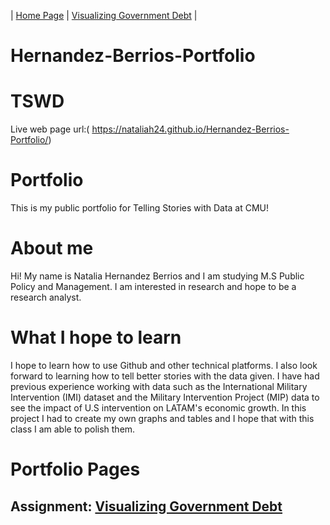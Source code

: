 | [Home Page](https://nataliah24.github.io/Hernandez-Berrios-Portfolio/) | [Visualizing Government Debt](datavisualization.md) | 
# Hernandez-Berrios-Portfolio

# TSWD
Live web page url:( https://nataliah24.github.io/Hernandez-Berrios-Portfolio/)

# Portfolio
This is my public portfolio for Telling Stories with Data at CMU! 

# About me
Hi! My name is Natalia Hernandez Berrios and I am studying M.S Public Policy and Management. I am interested in research and hope to be a research analyst. 

# What I hope to learn
I hope to learn how to use Github and other technical platforms. I also look forward to learning how to tell better stories with the data given. I have had previous experience working with data such as the International Military Intervention (IMI) dataset and the Military Intervention Project (MIP) data to see the impact of U.S intervention on LATAM's economic growth. In this project I had to create my own graphs and tables and I hope that with this class I am able to polish them. 

# Portfolio Pages

## Assignment: [Visualizing Government Debt](datavisualization.md)


